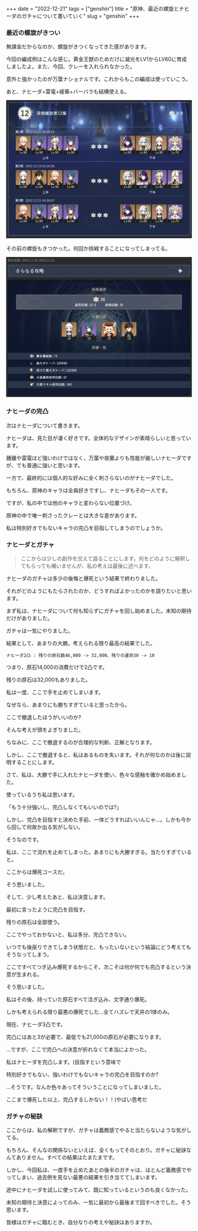 +++
date = "2022-12-21"
tags = ["genshin"]
title = "原神、最近の螺旋とナヒーダのガチャについて書いていく"
slug = "genshin"
+++

### 最近の螺旋がきつい

無課金だからなのか、螺旋がきつくなってきた感があります。

今回の編成例はこんな感じ。黄金王獣のためだけに凝光をLV1からLV60に育成しましたよ。また、今回、クレーを入れられなかった。

意外と強かったのが万葉ナショナルです。これからもこの編成は使っていこう。

あと、ナヒーダ+雷電+綾華+バーバラも結構使える。

![](https://raw.githubusercontent.com/syui/img/master/other/genshin_20221220_0001.png)

その前の螺旋もきつかった。何回か挑戦することになってしまってる。

![](https://raw.githubusercontent.com/syui/img/master/other/genshin_20221214_0001.png)

### ナヒーダの完凸

次はナヒーダについて書きます。

ナヒーダは、見た目が凄く好きです。全体的なデザインが素晴らしいと思っています。

鍾離や雷電ほど強いわけではなく、万葉や夜蘭よりも性能が厳しいナヒーダですが、でも普通に強いと思います。

一方で、最終的には個人的な好みに全く刺さらないのがナヒーダでした。

もちろん、原神のキャラは全員好きですし、ナヒーダもその一人です。

ですが、私の中では他のキャラと変わらない位置づけ。

原神の中で唯一刺さったクレーとは大きな差があります。

私は特別好きでもないキャラの完凸を目指してしまうのでしょうか。

### ナヒーダとガチャ

> ここからは少しの創作を交えて語ることにします。何をどのように解釈してもらっても構いませんが、私の考えは最後に述べます。

ナヒーダのガチャは多少の後悔と爆死という結果で終わりました。

それがどのようにもたらされたのか、どうすればよかったのかを語りたいと思います。

まず私は、ナヒーダについて何も知らずにガチャを回し始めました。未知の期待だけがありました。

ガチャは一気にやりました。

結果として、あまりの大勝。考えられる限り最高の結果でした。

`ナヒーダ2凸 : 残りの原石数46,000 -> 32,000、残りの運命30 -> 10`

つまり、原石14,000の消費だけで2凸です。

残りの原石は32,000もありました。

私は一度、ここで手を止めてしまいます。

なぜなら、あまりにも勝ちすぎていると思ったから。

ここで撤退したほうがいいのか?

そんな考えが頭をよぎりました。

ちなみに、ここで撤退するのが合理的な判断、正解となります。

しかし、ここで撤退すると、私はあるものを失います。それが何なのかは後に説明することにします。

さて、私は、大勝で手に入れたナヒーダを使い、色々な感触を確かめ始めました。

使っているうち私は思います。

「もう十分強いし、完凸しなくてもいいのでは?」

しかし、完凸を目指すと決めた手前、一体どうすればいいんじゃ...。しかも今から回して何故か出る気がしない。

そうなのです。

私は、ここで流れを止めてしまった。あまりにも大勝すぎる。当たりすぎていると。

ここからは爆死コースだ。

そう思いました。

そして、少し考えたあと、私は決意します。

最初に言ったように完凸を目指す。

残りの原石は全部使う。

ここでやっておかないと、私は多分、完凸できない。

いつでも後戻りできてしまう状態だと、もったいないという結論にどう考えてもそうなってしまう。

ここですべてつぎ込み爆死するからこそ、次こそは何が何でも完凸するという決意が生まれる。

そう思いました。

私はその後、持っていた原石すべて注ぎ込み、文字通り爆死。

しかも考えられる限り最悪の爆死でした...全てハズレで天井の1体のみ。

現在、ナヒーダ3凸です。

完凸にはあと3が必要で、最低でも21,000の原石が必要になります。

...ですが、ここで完凸への決意が折れなくて本当によかった。

私はナヒーダを完凸します。(目指すという意味で

特別好きでもない、強いわけでもないキャラの完凸を目指すのか?

...そうです。なんか色々あってそういうことになってしまいました。

ここまで爆死した以上、完凸するしかない！！(やばい思考だ

### ガチャの秘訣

ここからは、私の解釈ですが、ガチャは義務感でやると当たらないような気がしてる。

もちろん、そんなの関係ないといえば、全くもってそのとおり。ガチャに秘訣なんてありません。すべての結果はたまたまです。

しかし、今回私は、一度手を止めたあとの後半のガチャは、ほとんど義務感でやってしまい、過去例を見ない最悪の結果を引き当ててしまいます。

途中にナヒーダを試しに使ってみて、既に知っているというのも良くなかった。

未知の期待と決意によってのみ、一気に最初から最後まで回すべきでした。そう思います。

皆様はガチャに臨むとき、自分なりの考えや秘訣はありますか。

